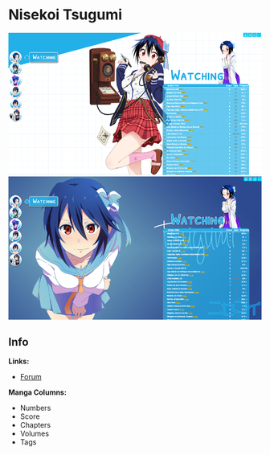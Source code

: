 # Nisekoi Tsugumi

![](gallery/demo1.png) ![](gallery/demo2.png)

## Info

**Links:**
- [Forum](https://myanimelist.net/forum/?topicid=1309927#msg36037297)

**Manga Columns:**
- Numbers
- Score
- Chapters
- Volumes
- Tags